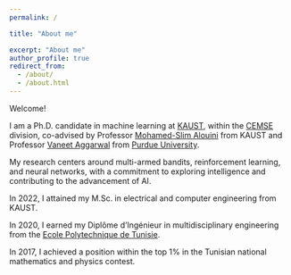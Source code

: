 ```yaml
---
permalink: /

title: "About me"

excerpt: "About me"
author_profile: true
redirect_from: 
  - /about/
  - /about.html
---
```



Welcome! 

I am a Ph.D. candidate in machine learning at [KAUST](https://www.kaust.edu.sa/en/), within the [CEMSE](https://cemse.kaust.edu.sa/) division, co-advised by Professor [Mohamed-Slim Alouini](https://scholar.google.com/citations?user=HqIyyXcAAAAJ&hl=en) from KAUST and Professor [Vaneet Aggarwal](https://scholar.google.com/citations?user=Tu4lmGwAAAAJ&hl=en) from [Purdue University](https://www.purdue.edu/). 

My research centers around multi-armed bandits, reinforcement learning, and neural networks, with a commitment to exploring intelligence and contributing to the advancement of AI.

In 2022, I attained my M.Sc. in electrical and computer engineering from KAUST. 

In 2020, I earned my Diplôme d’Ingénieur in multidisciplinary engineering from the [Ecole Polytechnique de Tunisie](https://en.wikipedia.org/wiki/Tunisia_Polytechnic_School). 

In 2017, I achieved a position within the top 1% in the Tunisian national mathematics and physics contest.
